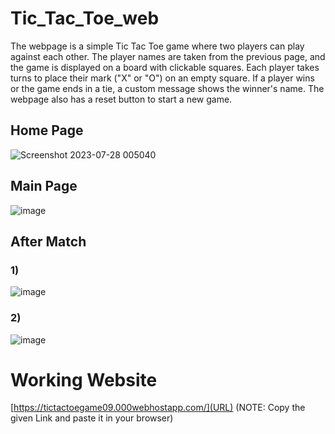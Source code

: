 # Tic_Tac_Toe_web
The webpage is a simple Tic Tac Toe game where two players can play against each other. The player names are taken from the previous page, and the game is displayed on a board with clickable squares. Each player takes turns to place their mark ("X" or "O") on an empty square. If a player wins or the game ends in a tie, a custom message shows the winner's name. The webpage also has a reset button to start a new game.
## Home Page

![Screenshot 2023-07-28 005040](https://github.com/kuzum09/Crypto_Price_Predictor/assets/126418779/134ed9ca-e523-447c-b134-3eb4e788282a)


## Main Page

![image](https://github.com/kuzum09/Crypto_Price_Predictor/assets/126418779/bada23a3-c83d-463c-86c7-0105107e2f82)


## After Match

### 1)
![image](https://github.com/kuzum09/Crypto_Price_Predictor/assets/126418779/666f96cf-20d3-45a7-819b-bf834dc0cc63)
### 2)
![image](https://github.com/kuzum09/Crypto_Price_Predictor/assets/126418779/452d17e9-e678-4afe-89a8-0d3d088358ac)

# Working Website
[https://tictactoegame09.000webhostapp.com/](URL)
(NOTE: Copy the given Link and paste it in your browser)
